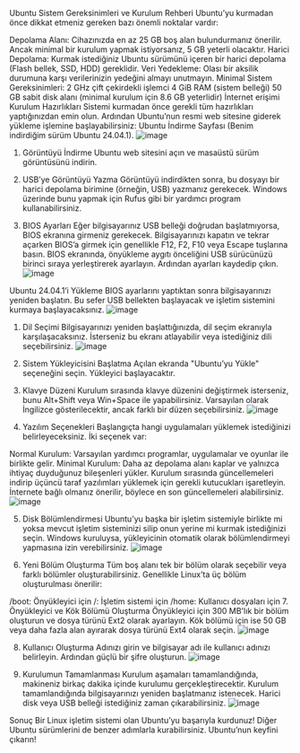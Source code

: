 Ubuntu Sistem Gereksinimleri ve Kurulum Rehberi
Ubuntu’yu kurmadan önce dikkat etmeniz gereken bazı önemli noktalar vardır:

Depolama Alanı: Cihazınızda en az 25 GB boş alan bulundurmanız önerilir. Ancak minimal bir kurulum yapmak istiyorsanız, 5 GB yeterli olacaktır.
Harici Depolama: Kurmak istediğiniz Ubuntu sürümünü içeren bir harici depolama (Flash bellek, SSD, HDD) gereklidir.
Veri Yedekleme: Olası bir aksilik durumuna karşı verilerinizin yedeğini almayı unutmayın.
Minimal Sistem Gereksinimleri:
2 GHz çift çekirdekli işlemci
4 GiB RAM (sistem belleği)
50 GB sabit disk alanı (minimal kurulum için 8.6 GB yeterlidir)
İnternet erişimi
Kurulum Hazırlıkları
Sistemi kurmadan önce gerekli tüm hazırlıkları yaptığınızdan emin olun. Ardından Ubuntu’nun resmi web sitesine giderek yükleme işlemine başlayabilirsiniz: Ubuntu İndirme Sayfası (Benim indirdiğim sürüm Ubuntu 24.04.1).
![image](https://github.com/user-attachments/assets/25bb1670-4deb-4db6-89fe-1fa03f5dace9)

1. Görüntüyü İndirme
Ubuntu web sitesini açın ve masaüstü sürüm görüntüsünü indirin.

2. USB’ye Görüntüyü Yazma
Görüntüyü indirdikten sonra, bu dosyayı bir harici depolama birimine (örneğin, USB) yazmanız gerekecek. Windows üzerinde bunu yapmak için Rufus gibi bir yardımcı program kullanabilirsiniz.

3. BIOS Ayarları
Eğer bilgisayarınız USB belleği doğrudan başlatmıyorsa, BIOS ekranına girmeniz gerekecek. Bilgisayarınızı kapatın ve tekrar açarken BIOS’a girmek için genellikle F12, F2, F10 veya Escape tuşlarına basın. BIOS ekranında, önyükleme aygıtı önceliğini USB sürücünüzü birinci sıraya yerleştirerek ayarlayın. Ardından ayarları kaydedip çıkın.
![image](https://github.com/user-attachments/assets/98fa7d74-a2f1-4efe-8d01-4c0a3e79bc22)

Ubuntu 24.04.1’i Yükleme
BIOS ayarlarını yaptıktan sonra bilgisayarınızı yeniden başlatın. Bu sefer USB bellekten başlayacak ve işletim sistemini kurmaya başlayacaksınız.
![image](https://github.com/user-attachments/assets/206f17ec-4cb2-4428-85d4-bedfbd3a8a6c)

1. Dil Seçimi
Bilgisayarınızı yeniden başlattığınızda, dil seçim ekranıyla karşılaşacaksınız. İsterseniz bu ekranı atlayabilir veya istediğiniz dili seçebilirsiniz.
![image](https://github.com/user-attachments/assets/f6f68f44-6722-447a-9924-e629865bd910)

2. Sistem Yükleyicisini Başlatma
Açılan ekranda "Ubuntu’yu Yükle" seçeneğini seçin. Yükleyici başlayacaktır.

3. Klavye Düzeni
Kurulum sırasında klavye düzenini değiştirmek isterseniz, bunu Alt+Shift veya Win+Space ile yapabilirsiniz. Varsayılan olarak İngilizce gösterilecektir, ancak farklı bir düzen seçebilirsiniz.
![image](https://github.com/user-attachments/assets/3d5e7c99-908a-4de1-9fee-79f1c0cde937)

4. Yazılım Seçenekleri
Başlangıçta hangi uygulamaları yüklemek istediğinizi belirleyeceksiniz. İki seçenek var:

Normal Kurulum: Varsayılan yardımcı programlar, uygulamalar ve oyunlar ile birlikte gelir.
Minimal Kurulum: Daha az depolama alanı kaplar ve yalnızca ihtiyaç duyduğunuz bileşenleri yükler.
Kurulum sırasında güncellemeleri indirip üçüncü taraf yazılımları yüklemek için gerekli kutucukları işaretleyin. İnternete bağlı olmanız önerilir, böylece en son güncellemeleri alabilirsiniz.
![image](https://github.com/user-attachments/assets/e3fcf054-19a0-4a30-a2f2-53bf9aad3eb1)

5. Disk Bölümlendirmesi
Ubuntu’yu başka bir işletim sistemiyle birlikte mi yoksa mevcut işletim sisteminizi silip onun yerine mi kurmak istediğinizi seçin. Windows kuruluysa, yükleyicinin otomatik olarak bölümlendirmeyi yapmasına izin verebilirsiniz.
![image](https://github.com/user-attachments/assets/f0eed3c1-3e42-435f-bc3b-3d4456f0f622)

6. Yeni Bölüm Oluşturma
Tüm boş alanı tek bir bölüm olarak seçebilir veya farklı bölümler oluşturabilirsiniz. Genellikle Linux’ta üç bölüm oluşturulması önerilir:

/boot: Önyükleyici için
/: İşletim sistemi için
/home: Kullanıcı dosyaları için
7. Önyükleyici ve Kök Bölümü Oluşturma
Önyükleyici için 300 MB'lık bir bölüm oluşturun ve dosya türünü Ext2 olarak ayarlayın. Kök bölümü için ise 50 GB veya daha fazla alan ayırarak dosya türünü Ext4 olarak seçin.
![image](https://github.com/user-attachments/assets/3a319185-0c76-4313-b8e3-858ae06d312b)

8. Kullanıcı Oluşturma
Adınızı girin ve bilgisayar adı ile kullanıcı adınızı belirleyin. Ardından güçlü bir şifre oluşturun.
![image](https://github.com/user-attachments/assets/706b099c-3360-419d-b198-4a8178250e77)

9. Kurulumun Tamamlanması
Kurulum aşamaları tamamlandığında, makineniz birkaç dakika içinde kurulumu gerçekleştirecektir. Kurulum tamamlandığında bilgisayarınızı yeniden başlatmanız istenecek. Harici disk veya USB belleği istediğiniz zaman çıkarabilirsiniz.
![image](https://github.com/user-attachments/assets/ae7ed6c3-d5df-4eee-bba4-32983fb29868)

Sonuç
Bir Linux işletim sistemi olan Ubuntu’yu başarıyla kurdunuz! Diğer Ubuntu sürümlerini de benzer adımlarla kurabilirsiniz. Ubuntu’nun keyfini çıkarın!

